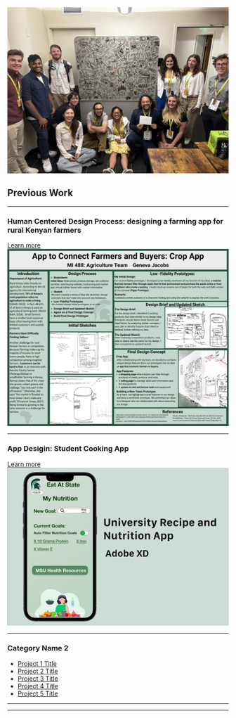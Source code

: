 
<img src="images/IMG_0743.jpg?raw=true"/>


## Previous Work
---
### Human Centered Design Process: designing a farming app for rural Kenyan farmers
[Learn more](/foodapp.md)
<img src="images/488Poster.png?raw=true"/>

---
### App Desigin: Student Cooking App
[Learn more](/foodapp.md)
<img src="images/Universityapp.png?raw=true"/>

---

### Category Name 2

- [Project 1 Title](http://example.com/)
- [Project 2 Title](http://example.com/)
- [Project 3 Title](http://example.com/)
- [Project 4 Title](http://example.com/)
- [Project 5 Title](http://example.com/)

---




---

